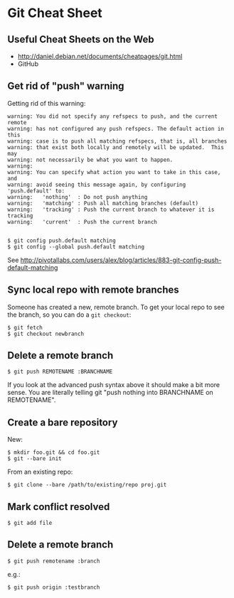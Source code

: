 # Git Cheat Sheet

## Useful Cheat Sheets on the Web

* <http://daniel.debian.net/documents/cheatpages/git.html>
* GitHub

## Get rid of "push" warning

Getting rid of this warning:

    warning: You did not specify any refspecs to push, and the current remote
    warning: has not configured any push refspecs. The default action in this
    warning: case is to push all matching refspecs, that is, all branches
    warning: that exist both locally and remotely will be updated.  This may
    warning: not necessarily be what you want to happen.
    warning: 
    warning: You can specify what action you want to take in this case, and
    warning: avoid seeing this message again, by configuring 'push.default' to:
    warning:   'nothing'  : Do not push anything
    warning:   'matching' : Push all matching branches (default)
    warning:   'tracking' : Push the current branch to whatever it is tracking
    warning:   'current'  : Push the current branch


    $ git config push.default matching
    $ git config --global push.default matching

See <http://pivotallabs.com/users/alex/blog/articles/883-git-config-push-default-matching>

## Sync local repo with remote branches

Someone has created a new, remote branch. To get your local repo to see the
branch, so you can do a `git checkout`:

    $ git fetch
    $ git checkout newbranch

## Delete a remote branch

    $ git push REMOTENAME :BRANCHNAME

If you look at the advanced push syntax above it should make a bit more
sense. You are literally telling git "push nothing into BRANCHNAME on
REMOTENAME".

## Create a bare repository

New:

    $ mkdir foo.git && cd foo.git
    $ git --bare init

From an existing repo:

    $ git clone --bare /path/to/existing/repo proj.git

## Mark conflict resolved

    $ git add file

## Delete a remote branch

    $ git push remotename :branch

e.g.:

    $ git push origin :testbranch
